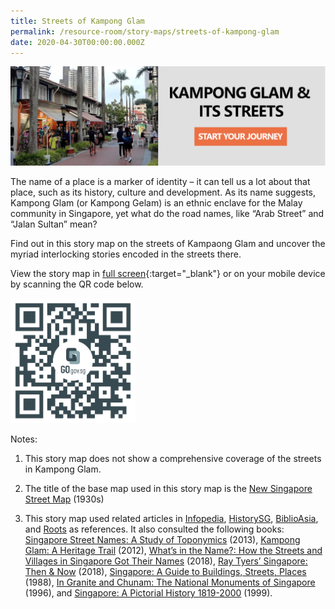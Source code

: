 ```yaml
---
title: Streets of Kampong Glam
permalink: /resource-room/story-maps/streets-of-kampong-glam
date: 2020-04-30T00:00:00.000Z
---
```

<img src="/images/storymap-image-kampong-glam-streets.png" alt="storymap-kampong-glam-streets"/>

The name of a place is a marker of identity – it can tell us a lot about that place, such as its history, culture and development. As its name suggests, Kampong Glam (or Kampong Gelam) is an ethnic enclave for the Malay community in Singapore, yet what do the road names, like “Arab Street” and “Jalan Sultan” mean? 

Find out in this story map on the streets of Kampaong Glam and uncover the myriad interlocking stories encoded in the streets there.

View the story map in [full screen](https://nlb.geoicon.com/spatialdiscovery/storymaps/kampong-glam-its-streets/index.html){:target="_blank"} or on your mobile device by scanning the QR code below.

<img src="/images/qr-code-storymap-kampong-glam-streets.jpg" alt="qr-code-storymap-kampong-glam-streets" style="width:200px;" />

Notes:
1. This story map does not show a comprehensive coverage of the streets in Kampong Glam.

2. The title of the base map used in this story map is the [New Singapore Street Map](https://www.nas.gov.sg/archivesonline/maps_building_plans/record-details/f7db6648-115c-11e3-83d5-0050568939ad) (1930s)

3. This story map used related articles in [Infopedia](https://eresources.nlb.gov.sg/infopedia/), [HistorySG](http://eresources.nlb.gov.sg/history), [BiblioAsia](https://www.nlb.gov.sg/Browse/BiblioAsia.aspx), and [Roots](https://www.roots.sg/) as references. It also consulted the following books: [Singapore Street Names: A Study of Toponymics](https://eservice.nlb.gov.sg/item_holding.aspx?bid=200123850) (2013), [Kampong Glam: A Heritage Trail](https://eservice.nlb.gov.sg/item_holding.aspx?bid=202791317) (2012), [What’s in the Name?: How the Streets and Villages in Singapore Got Their Names](https://eservice.nlb.gov.sg/item_holding.aspx?bid=202924449) (2018), [Ray Tyers’ Singapore: Then & Now](https://eservice.nlb.gov.sg/item_holding.aspx?bid=203784837) (2018), [Singapore: A Guide to Buildings, Streets, Places](http://eservice.nlb.gov.sg/item_holding.aspx?bid=4712298) (1988), [In Granite and Chunam: The National Monuments of Singapore](http://eservice.nlb.gov.sg/item_holding_s.aspx?bid=7919754) (1996), and [Singapore: A Pictorial History 1819-2000](http://eservice.nlb.gov.sg/item_holding.aspx?bid=9651676) (1999).